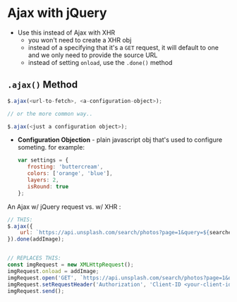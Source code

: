 # Ajax with jQuery

* Use this instead of Ajax with XHR
    * you won't need to create a XHR obj
    * instead of a specifying that it's a `GET` request, it will default to one and we only need to provide the source URL
    * instead of setting `onload`, use the `.done()` method

## `.ajax()` Method

```javascript
$.ajax(<url-to-fetch>, <a-configuration-object>);

// or the more common way..

$.ajax(<just a configuration object>);

```
* **Configuration Objection** - plain javascript obj that's used to configure someting. for example:
    ```javascript
    var settings = {
       frosting: 'buttercream',
       colors: ['orange', 'blue'],
       layers: 2,
       isRound: true
    };
    ```
An Ajax w/ jQuery request vs. w/ XHR :
```javascript
// THIS:
$.ajax({
    url: `https://api.unsplash.com/search/photos?page=1&query=${searchedForText}`
}).done(addImage);


// REPLACES THIS:
const imgRequest = new XMLHttpRequest();
imgRequest.onload = addImage;
imgRequest.open('GET', `https://api.unsplash.com/search/photos?page=1&query=${searchedForText}`);
imgRequest.setRequestHeader('Authorization', 'Client-ID <your-client-id-here>');
imgRequest.send();
```
